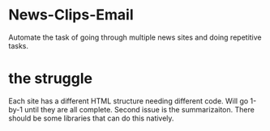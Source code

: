 # News-Clips-Email
Automate the task of going through multiple news sites and doing repetitive tasks. 

# the struggle

Each site has a different HTML structure needing different code. Will go 1-by-1 until they are all complete. 
Second issue is the summarizaiton. There should be some libraries that can do this natively. 
